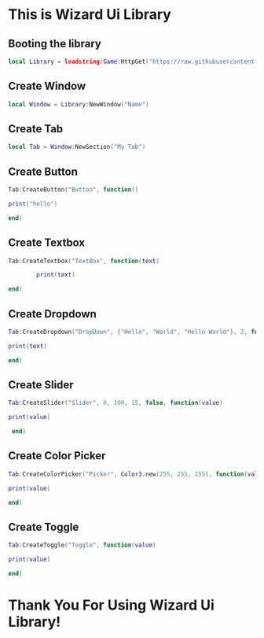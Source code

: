 # This is Wizard Ui Library 

## Booting the library
```lua
local Library = loadstring(Game:HttpGet("https://raw.githubusercontent.com/bloodball/-back-ups-for-libs/main/wizard"))()
```

## Create Window
```lua
local Window = Library:NewWindow("Name")
```

## Create Tab
```lua
local Tab = Window:NewSection("My Tab")
```

## Create Button
```lua
Tab:CreateButton("Button", function()

print("hello")

end)
```

## Create Textbox
```lua
Tab:CreateTextbox("TextBox", function(text)

        print(text)

end)
```

## Create Dropdown
```lua
Tab:CreateDropdown("DropDown", {"Hello", "World", "Hello World"}, 2, function(text)

print(text)

end)
```

## Create Slider
```lua
Tab:CreateSlider("Slider", 0, 100, 15, false, function(value)

print(value)

 end)
```

## Create Color Picker
```lua
Tab:CreateColorPicker("Picker", Color3.new(255, 255, 255), function(value)

print(value)

end)
```

## Create Toggle
```lua
Tab:CreateToggle("Toggle", function(value)

print(value)

end)
```

# Thank You For Using Wizard Ui Library!
